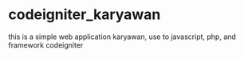 # codeigniter_karyawan
this is a simple web application karyawan, use to javascript, php, and framework codeigniter
